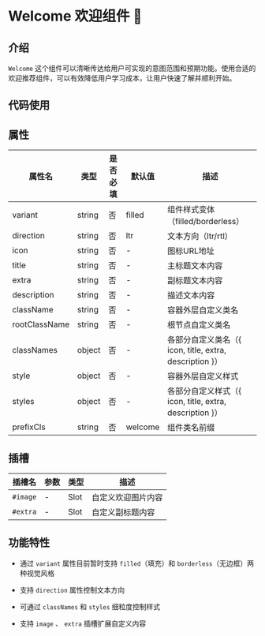 # Welcome 欢迎组件 🌹

## 介绍

`Welcome` 这个组件可以清晰传达给用户可实现的意图范围和预期功能。使用合适的欢迎推荐组件，可以有效降低用户学习成本，让用户快速了解并顺利开始。

## 代码使用

<demo src="./demos/base.vue"></demo>

<demo src="./demos/variant.vue"></demo>

<demo src="./demos/bg.vue"></demo>

<demo src="./demos/image.vue"></demo>

<demo src="./demos/extra.vue"></demo>

## 属性

| 属性名       | 类型    | 是否必填 | 默认值  | 描述                                           |
| ------------ | ------- |-------| ------- | ---------------------------------------------- |
| variant      | string  | 否    | filled  | 组件样式变体（filled/borderless）             |
| direction    | string  | 否    | ltr     | 文本方向（ltr/rtl）                           |
| icon         | string  | 否    | -       | 图标URL地址                                    |
| title        | string  | 否    | -       | 主标题文本内容                                |
| extra        | string  | 否    | -       | 副标题文本内容                                |
| description  | string  | 否    | -       | 描述文本内容                                  |
| className    | string  | 否    | -       | 容器外层自定义类名                            |
| rootClassName| string  | 否    | -       | 根节点自定义类名                              |
| classNames   | object  | 否    | -       | 各部分自定义类名（{ icon, title, extra, description }） |
| style        | object  | 否    | -       | 容器外层自定义样式                            |
| styles       | object  | 否    | -       | 各部分自定义样式（{ icon, title, extra, description }） |
| prefixCls    | string  | 否    | welcome | 组件类名前缀                                  |

## 插槽

| 插槽名       | 参数  | 类型       | 描述                                         |
| ------------ | ------------ |--- | -------------------------------------------- |
| `#image` | - | Slot | 自定义欢迎图片内容 |
| `#extra` | - | Slot | 自定义副标题内容 |

## 功能特性

- 通过 `variant` 属性目前暂时支持 `filled`（填充）和 `borderless`（无边框）两种视觉风格

- 支持 `direction` 属性控制文本方向

- 可通过 `classNames` 和 `styles` 细粒度控制样式

- 支持 `image` 、 `extra` 插槽扩展自定义内容
